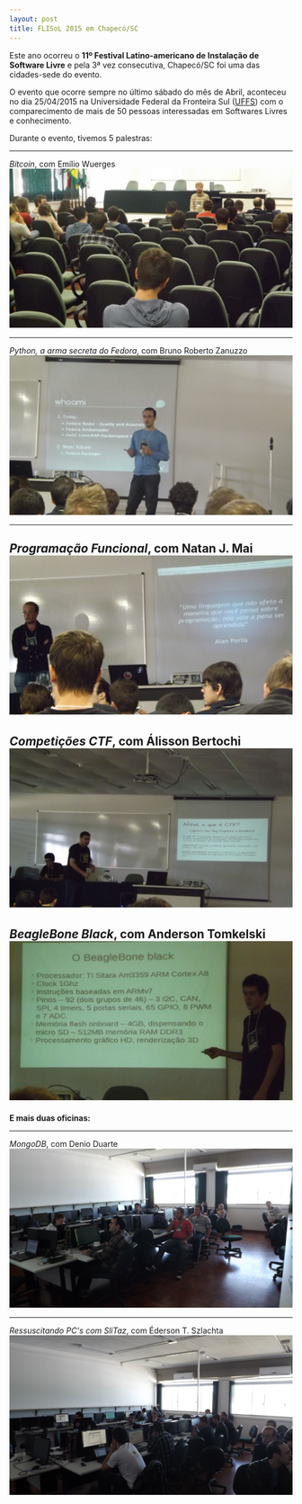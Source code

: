 ```yaml
---
layout: post
title: FLISoL 2015 em Chapecó/SC
---
```


Este ano ocorreu o **11º Festival Latino-americano de Instalação de Software Livre** e pela 3ª vez consecutiva, Chapecó/SC foi uma das cidades-sede do evento.

O evento que ocorre sempre no último sábado do mês de Abril, aconteceu no dia 25/04/2015 na Universidade Federal da Fronteira Sul  ([UFFS](http://www.uffs.edu.br/)) com o comparecimento de mais de 50 pessoas interessadas em Softwares Livres e conhecimento.

Durante o evento, tivemos 5 palestras:

-----------------
*Bitcoin*, com Emílio Wuerges
![Bitcoin](https://raw.githubusercontent.com/OeSC-Livre/blog/gh-pages/images/flisol-2015/bitcoin-Emilio.JPG  "Bitcoin - Flisol 2015")

-----------------
*Python, a arma secreta do Fedora*, com Bruno Roberto Zanuzzo
![FLISOL2015](https://raw.githubusercontent.com/OeSC-Livre/blog/gh-pages/images/flisol-2015/fedora-python-Bruno.JPG  "Python, a arma secreta do Fedora - Bruno Zanuzzo")

-----------------
*Programação Funcional*, com Natan J. Mai
![FLISOL2015](https://raw.githubusercontent.com/OeSC-Livre/blog/gh-pages/images/flisol-2015/prg-func-Natan.JPG  "Programação Funcional, o que é? - Natan J. Mai")
-----------------
*Competições CTF*, com Álisson Bertochi
![FLISOL2015](https://github.com/OeSC-Livre/blog/raw/gh-pages/images/flisol-2015/ctf-Alisson.JPG  "CTF, Alisson Bertochi")
-----------------
*BeagleBone Black*, com Anderson Tomkelski 
![FLISOL2015](https://github.com/OeSC-Livre/blog/raw/gh-pages/images/flisol-2015/beagle-Anderson.JPG  "BeagleBone Black - Andeson Tomkelski")
-----------------

**E mais duas oficinas:**

-------------

*MongoDB*, com Denio Duarte
![FLISOL2015](https://github.com/OeSC-Livre/blog/raw/gh-pages/images/flisol-2015/mongodb%2C%20Denio.JPG  "MongoDB, Denio Duarte")

-------------
*Ressuscitando PC's com SliTaz*, com Éderson T. Szlachta
![FLISOL2015](https://raw.githubusercontent.com/OeSC-Livre/blog/gh-pages/images/flisol-2015/slitaz-Ederson.JPG  "SliTaz, Éderson")

